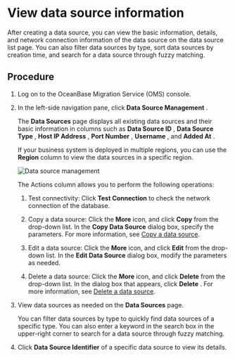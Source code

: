 View data source information 
=================================================

After creating a data source, you can view the basic information, details, and network connection information of the data source on the data source list page. You can also filter data sources by type, sort data sources by creation time, and search for a data source through fuzzy matching. 

Procedure 
------------------------------

1. Log on to the OceanBase Migration Service (OMS) console.

   

2. In the left-side navigation pane, click **Data Source Management** . 

   The **Data Sources** page displays all existing data sources and their basic information in columns such as **Data Source ID** , **Data Source Type** , **Host IP Address** , **Port Number** , **Username** , and **Added At** . 

   If your business system is deployed in multiple regions, you can use the **Region** column to view the data sources in a specific region. 

   ![Data source management](https://help-static-aliyun-doc.aliyuncs.com/assets/img/en-US/7574229461/p312610.png)

   The Actions column allows you to perform the following operations:
   1. Test connectivity: Click **Test Connection** to check the network connection of the database.

      
   
   2. Copy a data source: Click the **More** icon, and click **Copy** from the drop-down list. In the **Copy Data Source** dialog box, specify the parameters. For more information, see [Copy a data source](/en-US/5.user-guide/3.manage-data-sources/3.copy-data-source.md).

      
   
   3. Edit a data source: Click the **More** icon, and click **Edit** from the drop-down list. In the **Edit Data Source** dialog box, modify the parameters as needed.

      
   
   4. Delete a data source: Click the **More** icon, and click **Delete** from the drop-down list. In the dialog box that appears, click **Delete** . For more information, see [Delete a data source](/en-US/5.user-guide/3.manage-data-sources/5.delete-a-data-source.md).

      
   

   

3. View data sources as needed on the **Data Sources** page.

   You can filter data sources by type to quickly find data sources of a specific type. You can also enter a keyword in the search box in the upper-right corner to search for a data source through fuzzy matching.
   

4. Click **Data Source Identifier** of a specific data source to view its details.

   



